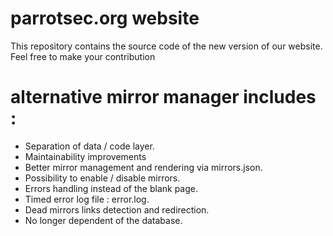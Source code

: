 # parrotsec.org website

This repository contains the source code of the new version of our website.
Feel free to make your contribution


# alternative mirror manager includes :
 - Separation of data / code layer.
 - Maintainability improvements
 - Better mirror management and rendering via mirrors.json.
 - Possibility to enable / disable mirrors.
 - Errors handling instead of the blank page.
 - Timed error log file : error.log.
 - Dead mirrors links detection and redirection.
 - No longer dependent of the database.
